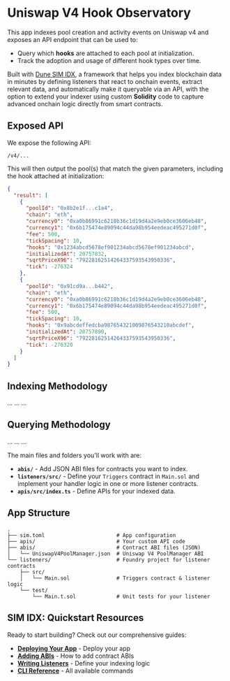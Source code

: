 # Uniswap V4 Hook Observatory
This app indexes pool creation and activity events on Uniswap v4 and exposes an API endpoint that can be used to:
- Query which **hooks** are attached to each pool at initialization.
- Track the adoption and usage of different hook types over time.


Built with [Dune SIM IDX](https://docs.sim.dune.com/idx), a framework that helps you index blockchain data in minutes by defining listeners that react to onchain events, extract relevant data, and automatically make it queryable via an API, with the option to extend your indexer using custom **Solidity** code to capture advanced onchain logic directly from smart contracts.

## Exposed API

We expose the following API:

`/v4/...`

This will then output the pool(s) that match the given parameters, including the hook attached at initialization:

```json
{
  "result": [
    {
      "poolId": "0x8b2e1f...c1a4",
      "chain": "eth",
      "currency0": "0xa0b86991c6218b36c1d19d4a2e9eb0ce3606eb48",
      "currency1": "0x6b175474e89094c44da98b954eedeac495271d0f",
      "fee": 500,
      "tickSpacing": 10,
      "hooks": "0x1234abcd5678ef901234abcd5678ef901234abcd",
      "initializedAt": 20757832,
      "sqrtPriceX96": "79228162514264337593543950336",
      "tick": -276324
    },
    {
      "poolId": "0x91cd9a...b442",
      "chain": "eth",
      "currency0": "0xa0b86991c6218b36c1d19d4a2e9eb0ce3606eb48",
      "currency1": "0x6b175474e89094c44da98b954eedeac495271d0f",
      "fee": 500,
      "tickSpacing": 10,
      "hooks": "0x9abcdeffedcba987654321009876543210abcdef",
      "initializedAt": 20757890,
      "sqrtPriceX96": "79228162514264337593543950336",
      "tick": -276320
    }
  ]
}
```

## Indexing Methodology
...
...
...

## Querying Methodology
...
...
...

The main files and folders you'll work with are:

-   **`abis/`** - Add JSON ABI files for contracts you want to index.
-   **`listeners/src/`** - Define your `Triggers` contract in `Main.sol` and implement your handler logic in one or more listener contracts.
-   **`apis/src/index.ts`** - Define APIs for your indexed data.

## App Structure

```text
.
├── sim.toml                       # App configuration
├── apis/                          # Your custom API code
├── abis/                          # Contract ABI files (JSON)
│   └── UniswapV4PoolManager.json  # Uniswap V4 PoolManager ABI
└── listeners/                     # Foundry project for listener contracts
    ├── src/
    │   └── Main.sol               # Triggers contract & listener logic
    └── test/
        └── Main.t.sol             # Unit tests for your listener
```

## SIM IDX: Quickstart Resources

Ready to start building? Check out our comprehensive guides:

-   **[Deploying Your App](https://docs.sim.dune.com/idx/deployment)** - Deploy your app
-   **[Adding ABIs](https://docs.sim.dune.com/idx/cli#sim-abi)** - How to add contract ABIs
-   **[Writing Listeners](https://docs.sim.dune.com/idx/listener)** - Define your indexing logic
-   **[CLI Reference](https://docs.sim.dune.com/idx/cli)** - All available commands
